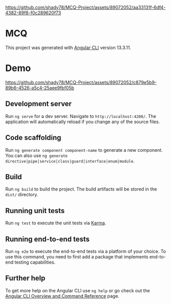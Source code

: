 
https://github.com/shady78/MCQ-Project/assets/89072052/aa33131f-6df4-4382-89f8-f0c289620f73
# MCQ

This project was generated with [Angular CLI](https://github.com/angular/angular-cli) version 13.3.11.

# Demo

https://github.com/shady78/MCQ-Project/assets/89072052/c879e5b9-89b6-4526-a5c4-25aee9fbf05b

## Development server

Run `ng serve` for a dev server. Navigate to `http://localhost:4200/`. The application will automatically reload if you change any of the source files.

## Code scaffolding

Run `ng generate component component-name` to generate a new component. You can also use `ng generate directive|pipe|service|class|guard|interface|enum|module`.

## Build

Run `ng build` to build the project. The build artifacts will be stored in the `dist/` directory.

## Running unit tests

Run `ng test` to execute the unit tests via [Karma](https://karma-runner.github.io).

## Running end-to-end tests

Run `ng e2e` to execute the end-to-end tests via a platform of your choice. To use this command, you need to first add a package that implements end-to-end testing capabilities.

## Further help

To get more help on the Angular CLI use `ng help` or go check out the [Angular CLI Overview and Command Reference](https://angular.io/cli) page.
